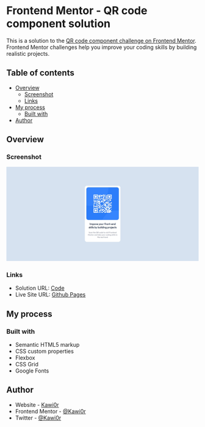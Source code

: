 # Frontend Mentor - QR code component solution

This is a solution to the [QR code component challenge on Frontend Mentor](https://www.frontendmentor.io/challenges/qr-code-component-iux_sIO_H). Frontend Mentor challenges help you improve your coding skills by building realistic projects. 

## Table of contents

- [Overview](#overview)
  - [Screenshot](#screenshot)
  - [Links](#links)
- [My process](#my-process)
  - [Built with](#built-with)
- [Author](#author)




## Overview

### Screenshot

![](./screenshot.jpg)

### Links

- Solution URL: [Code](https://github.com/Kawi0r/QR-code-component)
- Live Site URL: [Github Pages](https://kawi0r.github.io/QR-code-component/)

## My process

### Built with

- Semantic HTML5 markup
- CSS custom properties
- Flexbox
- CSS Grid
- Google Fonts

## Author

- Website - [Kawi0r](https://github.com/Kawi0r)
- Frontend Mentor - [@Kawi0r](https://www.frontendmentor.io/profile/Kawi0r)
- Twitter - [@Kawi0r](https://twitter.com/Kawi0r)
